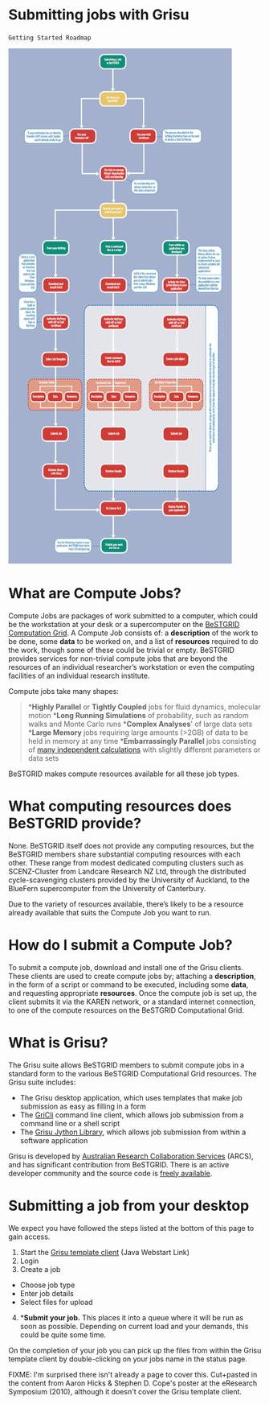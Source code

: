 # Submitting jobs with Grisu

`Getting Started Roadmap`

![Submitting_jobs_with_Grisu_flowchart.png](./attachments/Submitting_jobs_with_Grisu_flowchart.png)
# What are Compute Jobs?

Compute Jobs are packages of work submitted to a computer, which could be the workstation at your desk or a supercomputer on the [BeSTGRID Computation Grid](category-computational-grid.md).	A Compute Job consists of: a **description** of the work to be done, some **data** to be worked on, and a list of **resources** required to do the work, though some of these could be trivial or empty. BeSTGRID provides services for non-trivial compute jobs that are beyond the resources of an individual researcher’s workstation or even the computing facilities of an individual research institute.

Compute jobs take many shapes:

>  ***Highly Parallel** or **Tightly Coupled** jobs for fluid dynamics, molecular motion
>  ***Long Running Simulations** of probability, such as random walks and Monte Carlo runs
>  ***Complex Analyses**' of large data sets
>  ***Large Memory** jobs requiring large amounts (>2GB) of data to be held in memory at any time
>  ***Embarrassingly Parallel** jobs consisting of [many independent calculations](http://www.stat.auckland.ac.nz/grad/faq/running-simulations#job-scripts) with slightly different parameters or data sets

BeSTGRID makes compute resources available for all these job types.

# What computing resources does BeSTGRID provide?

None. BeSTGRID itself does not provide any computing resources, but the BeSTGRID members share substantial computing resources with each other. These range from modest dedicated computing clusters such as SCENZ-Cluster from Landcare Research NZ Ltd, through the distributed cycle-scavenging clusters provided by the University of Auckland, to the BlueFern supercomputer from the University of Canterbury.

Due to the variety of resources available, there’s likely to be a resource already available that suits the Compute Job you want to run.

# How do I submit a Compute Job?

To submit a compute job, download and install one of the Grisu clients. These clients are used to create compute jobs by; attaching a **description**, in the form of a script or command to be executed, including some **data**, and requesting appropriate **resources**. Once the compute job is set up, the client submits it via the KAREN network, or a standard internet connection, to one of the compute resources on the BeSTGRID Computational Grid.

# What is Grisu?

The Grisu suite allows BeSTGRID members to submit compute jobs in a standard form to the various BeSTGRID Computational Grid resources. The Grisu suite includes:

- The Grisu desktop application, which uses templates that make job submission as easy as filling in a form
- The [GriCli](http://projects.arcs.org.au/trac/grisu/wiki/Gricli) command line client, which allows job submission from a command line or a shell script
- The [Grisu Jython Library](http://projects.arcs.org.au/trac/grisu/wiki/GrisuJython), which allows job submission from within a software application

Grisu is developed by [Australian Research Collaboration Services](http://www.arcs.org.au/) (ARCS), and has significant contribution from BeSTGRID. There is an active developer community and the source code is [freely available](http://projects.arcs.org.au/trac/grisu/).

# Submitting a job from your desktop

We expect you have followed the steps listed at the bottom of this page to gain access.

1. Start the [Grisu template client](http://www.bestgrid.org/grisu) (Java Webstart Link)
2. Login
3. Create a job
	
- Choose job type
- Enter job details
- Select files for upload
4. ***Submit your job.** This places it into a queue where it will be run as soon as possible. Depending on current load and your demands, this could be quite some time.

On the completion of your job you can pick up the files from within the Grisu template client by double-clicking on your jobs name in the status page.

FIXME: I'm surprised there isn't already a page to cover this. Cut+pasted in the content from Aaron Hicks & Stephen D. Cope's poster at the eResearch Symposium (2010), although it doesn't cover the Grisu template client.
